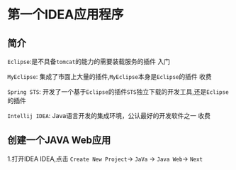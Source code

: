 # 第一个IDEA应用程序
## 简介

`Eclipse`:是不具备`tomcat`的能力的需要装载服务的插件 入门

`MyEclipse`: 集成了市面上大量的插件,`MyEclipse`本身是`Eclipse`的插件 收费

`Spring STS`: 开发了一个基于`Eclipse`的插件`STS`独立下载的开发工具,还是`Eclipse`的插件

`Intellij IDEA`: Java语言开发的集成环境，公认最好的开发软件之一 收费

## 创建一个JAVA Web应用

1.打开IDEA IDEA,点击 `Create New Project`-> `JaVa` -> `Java Web`-> `Next`
![]()